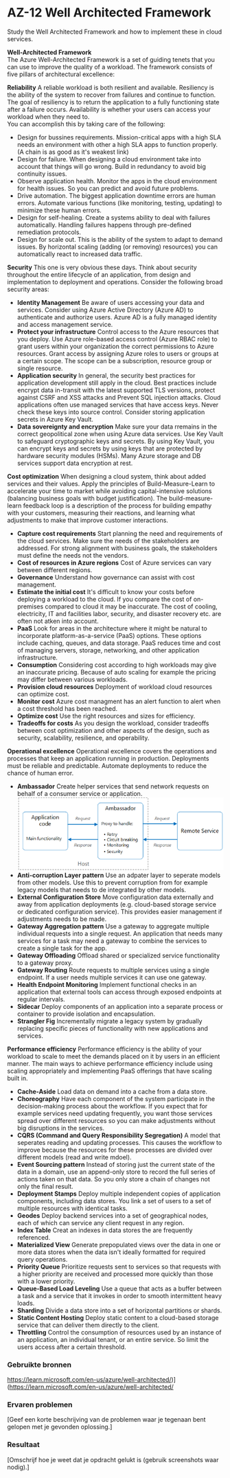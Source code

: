 # AZ-12 Well Architected Framework  
Study the Well Architected Framework and how to implement these in cloud services.  

**Well-Architected Framework**  
The Azure Well-Architected Framework is a set of guiding tenets that you can use to improve the quality of a workload. The framework consists of five pillars of architectural excellence:  
  
  
  
**Reliability** A reliable workload is both resilient and available. Resiliency is the ability of the system to recover from failures and continue to function. The goal of resiliency is to return the application to a fully functioning state after a failure occurs. Availability is whether your users can access your workload when they need to.  
You can accomplish this by taking care of the following:
- Design for bussines requirements. Mission-critical apps with a high SLA needs an environment with other a high SLA apps to function properly. (A chain is as good as it's weakest link)  
- Design for failure. When designing a cloud environment take into account that things will go wrong. Build in redundancy to avoid big continuity issues.
- Observe application health. Monitor the apps in the cloud environment for health issues. So you can predict and avoid future problems.
- Drive automation. The biggest application downtime errors are human errors. Automate various functions (like monitoring, testing, updating) to minimize these human errors.  
- Design for self-healing. Create a systems ability to deal with failures automatically. Handling failures happens through pre-defined remediation protocols.  
- Design for scale out. This is the ability of the system to adapt to demand issues. By horizontal scaling (adding (or removing) resources) you can automatically react to increased data traffic.  


**Security** This one is very obvious these days. Think about security throughout the entire lifecycle of an application, from design and implementation to deployment and operations. Consider the following broad security areas:  
- **Identity Management** Be aware of users accessing your data and services. Consider using Azure Active Directory (Azure AD) to authenticate and authorize users. Azure AD is a fully managed identity and access management service.  
- **Protect your infrastructure** Control access to the Azure resources that you deploy. Use Azure role-based access control (Azure RBAC role) to grant users within your organization the correct permissions to Azure resources. Grant access by assigning Azure roles to users or groups at a certain scope. The scope can be a subscription, resource group or single resource.
- **Application security** In general, the security best practices for application development still apply in the cloud. Best practices include encrypt data in-transit with the latest supported TLS versions, protect against CSRF and XSS attacks and Prevent SQL injection attacks.
Cloud applications often use managed services that have access keys. Never check these keys into source control. Consider storing application secrets in Azure Key Vault.  
- **Data sovereignty and encryption** Make sure your data rremains in the correct geopolitical zone when using Azure data services. Use Key Vault to safeguard cryptographic keys and secrets. By using Key Vault, you can encrypt keys and secrets by using keys that are protected by hardware security modules (HSMs). Many Azure storage and DB services support data encryption at rest.  
  
  
**Cost optimization** When designing a cloud system, think about added services and their values. Apply the principles of Build-Measure-Learn to accelerate your time to market while avoiding capital-intensive solutions (balancing business goals with budget justification). The build-measure-learn feedback loop is a description of the process for building empathy with your customers, measuring their reactions, and learning what adjustments to make that improve customer interactions.  
- **Capture cost requirements** Start planning the need and requirements of the cloud services. Make sure the needs of the stakeholders are addressed. For strong alignment with business goals, the stakeholders must define the needs not the vendors.  
- **Cost of resources in Azure regions** Cost of Azure services can vary between different regions.  
- **Governance** Understand how governance can assist with cost management.  
- **Estimate the initial cost** It's difficult to know your costs before deploying a workload to the cloud. If you compare the cost of on-premises compared to cloud it may be inaccurate. The cost of cooling, electricity, IT and facilities labor, security, and disaster recovery etc. are often not atken into account.  
- **PaaS** Look for areas in the architecture where it might be natural to incorporate platform-as-a-service (PaaS) options. These options include caching, queues, and data storage. PaaS reduces time and cost of managing servers, storage, networking, and other application infrastructure.  
- **Consumption** Considering cost according to high workloads may give an inaccurate pricing. Because of auto scaling for example the pricing may differ between various workloads.  
- **Provision cloud resources** Deployment of workload cloud resources can optimize cost.  
- **Monitor cost** Azure cost managment has an alert function to alert when a cost threshold has been reached.  
- **Optimize cost** Use the right resources and sizes for efficiency.  
- **Tradeoffs for costs** As you design the workload, consider tradeoffs between cost optimization and other aspects of the design, such as security, scalability, resilience, and operability.  
  
  
**Operational excellence** Operational excellence covers the operations and processes that keep an application running in production. Deployments must be reliable and predictable. Automate deployments to reduce the chance of human error.  
- **Ambassador** Create helper services that send network requests on behalf of a consumer service or application.  
![](https://github.com/techgrounds/techgrounds-Rogier1978/blob/main/00_includes/06_Azure-2/AZ_12%2001%20ambassador.png)  
- **Anti-corruption Layer pattern** Use an adpater layer to seperate models from other models. Use this to prevent corruption from for example legacy models that needs to de integrated by other models.  
- **External Configuration Store** Move configuration data externally and away from application deployments (e.g. cloud-based storage service or dedicated configuration service). This provides easier management if adjustments needs to be made.
- **Gateway Aggregation pattern** Use a gateway to aggregate multiple individual requests into a single request. An application that needs many services for a task may need a gateway to combine the services to create a single task for the app.  
- **Gateway Offloading** Offload shared or specialized service functionality to a gateway proxy.  
- **Gateway Routing** Route requests to multiple services using a single endpoint. If a user needs multiple services it can use one gateway.   
- **Health Endpoint Monitoring** Implement functional checks in an application that external tools can access through exposed endpoints at regular intervals.  
- **Sidecar** Deploy components of an application into a separate process or container to provide isolation and encapsulation.  
- **Strangler Fig** Incrementally migrate a legacy system by gradually replacing specific pieces of functionality with new applications and services.  
  
  
**Performance efficiency** Performance efficiency is the ability of your workload to scale to meet the demands placed on it by users in an efficient manner. The main ways to achieve performance efficiency include using scaling appropriately and implementing PaaS offerings that have scaling built in.  
- **Cache-Aside** Load data on demand into a cache from a data store.
- **Choreography** Have each component of the system participate in the decision-making process about the workflow. If you expect that for example services need updating frequently, you want those services spread over different resources so you can make adjustments without big disruptions in the services.  
- **CQRS (Command and Query Responsibility Segregation)** A model that seperates reading and updating processes. This causes the workflow to improve because the resources for these processes are divided over different models (read and write mdoel).  
-  **Event Sourcing pattern** Instead of storing just the current state of the data in a domain, use an append-only store to record the full series of actions taken on that data. So you only store a chain of changes not only the final result.  
-  **Deployment Stamps** Deploy multiple independent copies of application components, including data stores. You link a set of users to a set of multiple resources with identical tasks.  
-  **Geodes** Deploy backend services into a set of geographical nodes, each of which can service any client request in any region.
- **Index Table** Creat an indexes in data stores the are frequently referenced.  
- **Materialized View** Generate prepopulated views over the data in one or more data stores when the data isn't ideally formatted for required query operations.  
- **Priority Queue** Prioritize requests sent to services so that requests with a higher priority are received and processed more quickly than those with a lower priority.  
- **Queue-Based Load Leveling** Use a queue that acts as a buffer between a task and a service that it invokes in order to smooth intermittent heavy loads.  
- **Sharding** Divide a data store into a set of horizontal partitions or shards.  
- **Static Content Hosting** Deploy static content to a cloud-based storage service that can deliver them directly to the client.  
- **Throttling** Control the consumption of resources used by an instance of an application, an individual tenant, or an entire service. So limit the users access after a certain threshold.


### Gebruikte bronnen
https://learn.microsoft.com/en-us/azure/well-architected/)](https://learn.microsoft.com/en-us/azure/well-architected/

### Ervaren problemen
[Geef een korte beschrijving van de problemen waar je tegenaan bent gelopen met je gevonden oplossing.]

### Resultaat
[Omschrijf hoe je weet dat je opdracht gelukt is (gebruik screenshots waar nodig).]
